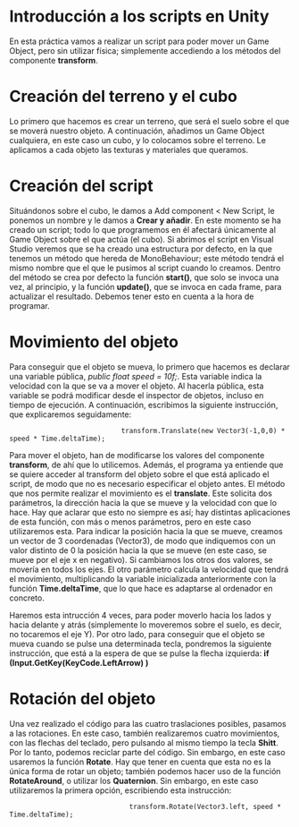 # Introducción a los scripts en Unity
En esta práctica vamos a realizar un script para poder mover un Game Object, pero sin utilizar física; simplemente accediendo a los métodos del componente **transform**. 
# Creación del terreno y el cubo
Lo primero que hacemos es crear un terreno, que será el suelo sobre el que se moverá nuestro objeto. A continuación, añadimos un Game Object cualquiera, en este caso un cubo, y lo colocamos sobre el terreno. Le aplicamos a cada objeto las texturas y materiales que queramos. 
# Creación del script
Situándonos sobre el cubo, le damos a Add component < New Script, le ponemos un nombre y le damos a **Crear y añadir**. En este momento se ha creado un script; todo lo que programemos en él afectará únicamente al Game Object sobre el que actúa (el cubo). Si abrimos el script en Visual Studio veremos que se ha creado una estructura por defecto, en la que tenemos un método que hereda de MonoBehaviour; este método tendrá el mismo nombre que el que le pusimos al script cuando lo creamos. Dentro del método se crea por defecto la función **start()**, que solo se invoca una vez, al principio, y la función **update()**, que se invoca en cada frame, para actualizar el resultado. Debemos tener esto en cuenta a la hora de programar. 
# Movimiento del objeto
Para conseguir que el objeto se mueva, lo primero que hacemos es declarar una variable pública, _public float speed = 10f;_. Esta variable indica la velocidad con la que se va a mover el objeto. Al hacerla pública, esta variable se podrá modificar desde el inspector de objetos, incluso en tiempo de ejecución. A continuación, escribimos la siguiente instrucción, que explicaremos seguidamente:

                                transform.Translate(new Vector3(-1,0,0) * speed * Time.deltaTime);  
            
Para mover el objeto, han de modificarse los valores del componente **transform**, de ahí que lo utilicemos. Además, el programa ya entiende que se quiere acceder al transform del objeto sobre el que está aplicado el script, de modo que no es necesario especificar el objeto antes. El método que nos permite realizar el movimiento es el **translate**. Este solicita dos parámetros, la dirección hacia la que se mueve y la velocidad con que lo hace. Hay que aclarar que esto no siempre es así; hay distintas aplicaciones de esta función, con más o menos parámetros, pero en este caso utilizaremos esta. Para indicar la posición hacia la que se mueve, creamos un vector de 3 coordenadas (Vector3), de modo que indiquemos con un valor distinto de 0 la posición hacia la que se mueve (en este caso, se mueve por el eje x en negativo). Si cambiamos los otros dos valores, se movería en todos los ejes. El otro parámetro calcula la velocidad que tendrá el movimiento, multiplicando la variable inicializada anteriormente con la función **Time.deltaTime**, que lo que hace es adaptarse al ordenador en concreto.      

  Haremos esta intrucción 4 veces, para poder moverlo hacia los lados y hacia delante y atrás (simplemente lo moveremos sobre el suelo, es decir, no tocaremos el eje Y). Por otro lado, para conseguir que el objeto se mueva cuando se pulse una determinada tecla, pondremos la siguiente instrucción, que está a la espera de que se pulse la flecha izquierda:        **if (Input.GetKey(KeyCode.LeftArrow) )**
# Rotación del objeto
Una vez realizado el código para las cuatro traslaciones posibles, pasamos a las rotaciones. En este caso, también realizaremos cuatro movimientos, con las flechas del teclado, pero pulsando al mismo tiempo la tecla **Shitt**. Por lo tanto, podemos reciclar parte del código. Sin embargo, en este caso usaremos la función **Rotate**. Hay que tener en cuenta que esta no es la única forma de rotar un objeto; también podemos hacer uso de la función **RotateAround**, o utilizar los **Quaternion**. Sin embargo, en este caso utilizaremos la primera opción, escribiendo esta instrucción:

                                  transform.Rotate(Vector3.left, speed * Time.deltaTime);
                                  




